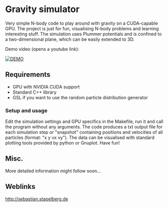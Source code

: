 

# Gravity simulator

Very simple N-body code to play around with gravity on a CUDA-capable GPU. The project is just for fun, visualising N-body problems and learning interesting stuff. The simulation uses Plummer potentials and is confined to a two-dimensional plane, which can be easily extended to 3D.

Demo video (opens a youtube link):

[![DEMO](https://yt-embed.herokuapp.com/embed?v=78bq11tZPqk)](https://www.youtube.com/watch?v=78bq11tZPqk "DEMO")

## Requirements 
- GPU with NVIDIA CUDA support
- Standard C++ library
- GSL if you want to use the random particle distribution generator

### Setup and usage

Edit the simulation settings and GPU specifics in the Makefile, run it and call the program without any arguments.
The code produces a txt output file for each simulation step or "snapshot" containing positions and velocities of all particles (format: "x y vx vy"). The data can be visualised with standard plotting tools provided by python or Gnuplot.
Have fun!

## Misc.

More detailed information might follow soon...

## Weblinks

http://sebastian.stapelberg.de

